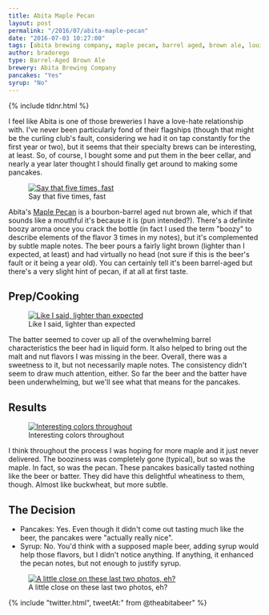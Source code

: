 ```yaml
---
title: Abita Maple Pecan
layout: post
permalink: "/2016/07/abita-maple-pecan"
date: "2016-07-03 10:27:00"
tags: [abita brewing company, maple pecan, barrel aged, brown ale, louisiana, ]
author: bradorego
type: Barrel-Aged Brown Ale
brewery: Abita Brewing Company
pancakes: "Yes"
syrup: "No"
---
```


{% include tldnr.html %}

I feel like Abita is one of those breweries I have a love-hate relationship with. I've never been particularly fond of their flagships (though that might be the curling club's fault, considering we had it on tap constantly for the first year or two), but it seems that their specialty brews can be interesting, at least. So, of course, I bought some and put them in the beer cellar, and nearly a year later thought I should finally get around to making some pancakes.

<figure class="imageWrap">
  <a href="{{ site.url }}/assets/full/abita-maple-pecan/beer.jpg">
    <img src="{{ site.url }}/assets/compressed/abita-maple-pecan/beer.jpg" alt="Say that five times, fast" />
  </a>
  <figcaption>
    Say that five times, fast  </figcaption>
</figure>

Abita's <a href="https://abita.com/brews/our_brews/maple-pecan">Maple Pecan</a> is a bourbon-barrel aged nut brown ale, which if that sounds like a mouthful it's because it is (pun intended?). There's a definite boozy aroma once you crack the bottle (in fact I used the term "boozy" to describe elements of the flavor 3 times in my notes), but it's complemented by subtle maple notes. The beer pours a fairly light brown (lighter than I expected, at least) and had virtually no head (not sure if this is the beer's fault or it being a year old). You can certainly tell it's been barrel-aged but there's a very slight hint of pecan, if at all at first taste.

## Prep/Cooking

<figure class="imageWrap">
  <a href="{{ site.url }}/assets/full/abita-maple-pecan/batter.jpg">
    <img src="{{ site.url }}/assets/compressed/abita-maple-pecan/batter.jpg" alt='Like I said, lighter than expected' />
  </a>
  <figcaption>
    Like I said, lighter than expected
  </figcaption>
</figure>

The batter seemed to cover up all of the overwhelming barrel characteristics the beer had in liquid form. It also helped to bring out the malt and nut flavors I was missing in the beer. Overall, there was a sweetness to it, but not necessarily maple notes. The consistency didn't seem to draw much attention, either. So far the beer and the batter have been underwhelming, but we'll see what that means for the pancakes.

## Results

<figure class="imageWrap">
  <a href="{{ site.url }}/assets/full/abita-maple-pecan/pancakes.jpg">
    <img src="{{ site.url }}/assets/compressed/abita-maple-pecan/pancakes.jpg" alt="Interesting colors throughout" />
  </a>
  <figcaption>
    Interesting colors throughout
  </figcaption>
</figure>

I think throughout the process I was hoping for more maple and it just never delivered. The booziness was completely gone (typical), but so was the maple. In fact, so was the pecan. These pancakes basically tasted nothing like the beer or batter. They did have this delightful wheatiness to them, though. Almost like buckwheat, but more subtle.

## The Decision

* Pancakes: Yes. Even though it didn't come out tasting much like the beer, the pancakes were "actually really nice".
* Syrup: No. You'd think with a supposed maple beer, adding syrup would help those flavors, but I didn't notice anything. If anything, it enhanced the pecan notes, but not enough to justify syrup.

<figure class="imageWrap">
  <a href="{{ site.url }}/assets/full/abita-maple-pecan/syrup.jpg">
    <img src="{{ site.url }}/assets/compressed/abita-maple-pecan/syrup.jpg" alt="A little close on these last two photos, eh?" />
  </a>
  <figcaption>
    A little close on these last two photos, eh?
  </figcaption>
</figure>

{% include "twitter.html", tweetAt:" from @theabitabeer" %}
